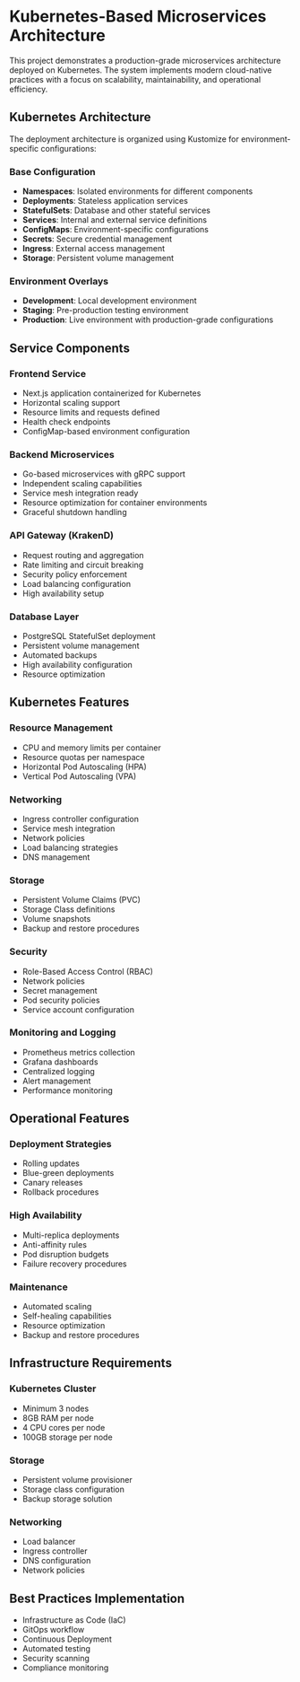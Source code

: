 # Kubernetes-Based Microservices Architecture

This project demonstrates a production-grade microservices architecture deployed on Kubernetes. The system implements modern cloud-native practices with a focus on scalability, maintainability, and operational efficiency.

## Kubernetes Architecture

The deployment architecture is organized using Kustomize for environment-specific configurations:

### Base Configuration
- **Namespaces**: Isolated environments for different components
- **Deployments**: Stateless application services
- **StatefulSets**: Database and other stateful services
- **Services**: Internal and external service definitions
- **ConfigMaps**: Environment-specific configurations
- **Secrets**: Secure credential management
- **Ingress**: External access management
- **Storage**: Persistent volume management

### Environment Overlays
- **Development**: Local development environment
- **Staging**: Pre-production testing environment
- **Production**: Live environment with production-grade configurations

## Service Components

### Frontend Service
- Next.js application containerized for Kubernetes
- Horizontal scaling support
- Resource limits and requests defined
- Health check endpoints
- ConfigMap-based environment configuration

### Backend Microservices
- Go-based microservices with gRPC support
- Independent scaling capabilities
- Service mesh integration ready
- Resource optimization for container environments
- Graceful shutdown handling

### API Gateway (KrakenD)
- Request routing and aggregation
- Rate limiting and circuit breaking
- Security policy enforcement
- Load balancing configuration
- High availability setup

### Database Layer
- PostgreSQL StatefulSet deployment
- Persistent volume management
- Automated backups
- High availability configuration
- Resource optimization

## Kubernetes Features

### Resource Management
- CPU and memory limits per container
- Resource quotas per namespace
- Horizontal Pod Autoscaling (HPA)
- Vertical Pod Autoscaling (VPA)

### Networking
- Ingress controller configuration
- Service mesh integration
- Network policies
- Load balancing strategies
- DNS management

### Storage
- Persistent Volume Claims (PVC)
- Storage Class definitions
- Volume snapshots
- Backup and restore procedures

### Security
- Role-Based Access Control (RBAC)
- Network policies
- Secret management
- Pod security policies
- Service account configuration

### Monitoring and Logging
- Prometheus metrics collection
- Grafana dashboards
- Centralized logging
- Alert management
- Performance monitoring

## Operational Features

### Deployment Strategies
- Rolling updates
- Blue-green deployments
- Canary releases
- Rollback procedures

### High Availability
- Multi-replica deployments
- Anti-affinity rules
- Pod disruption budgets
- Failure recovery procedures

### Maintenance
- Automated scaling
- Self-healing capabilities
- Resource optimization
- Backup and restore procedures

## Infrastructure Requirements

### Kubernetes Cluster
- Minimum 3 nodes
- 8GB RAM per node
- 4 CPU cores per node
- 100GB storage per node

### Storage
- Persistent volume provisioner
- Storage class configuration
- Backup storage solution

### Networking
- Load balancer
- Ingress controller
- DNS configuration
- Network policies

## Best Practices Implementation

- Infrastructure as Code (IaC)
- GitOps workflow
- Continuous Deployment
- Automated testing
- Security scanning
- Compliance monitoring 